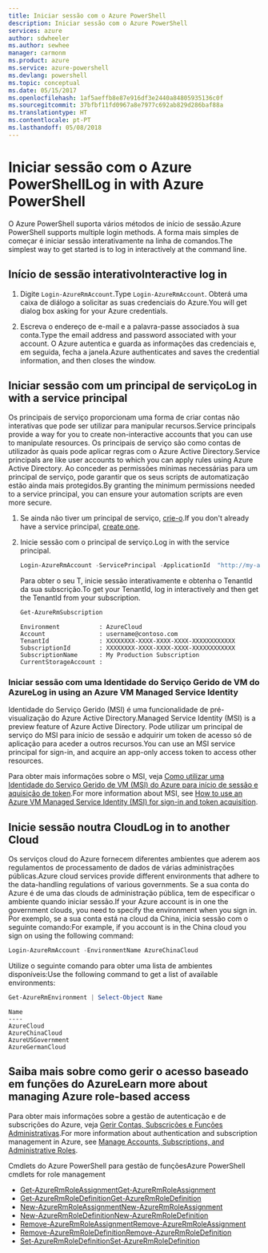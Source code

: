```yaml
---
title: Iniciar sessão com o Azure PowerShell
description: Iniciar sessão com o Azure PowerShell
services: azure
author: sdwheeler
ms.author: sewhee
manager: carmonm
ms.product: azure
ms.service: azure-powershell
ms.devlang: powershell
ms.topic: conceptual
ms.date: 05/15/2017
ms.openlocfilehash: 1af5aeffb8e87e916df3e2440a84805935136c0f
ms.sourcegitcommit: 37bfbf11fd0967a8e7977c692ab829d286baf88a
ms.translationtype: HT
ms.contentlocale: pt-PT
ms.lasthandoff: 05/08/2018
---
```

# <a name="log-in-with-azure-powershell"></a><span data-ttu-id="d9539-103">Iniciar sessão com o Azure PowerShell</span><span class="sxs-lookup"><span data-stu-id="d9539-103">Log in with Azure PowerShell</span></span>

<span data-ttu-id="d9539-104">O Azure PowerShell suporta vários métodos de início de sessão.</span><span class="sxs-lookup"><span data-stu-id="d9539-104">Azure PowerShell supports multiple login methods.</span></span> <span data-ttu-id="d9539-105">A forma mais simples de começar é iniciar sessão interativamente na linha de comandos.</span><span class="sxs-lookup"><span data-stu-id="d9539-105">The simplest way to get started is to log in interactively at the command line.</span></span>

## <a name="interactive-log-in"></a><span data-ttu-id="d9539-106">Início de sessão interativo</span><span class="sxs-lookup"><span data-stu-id="d9539-106">Interactive log in</span></span>

1. <span data-ttu-id="d9539-107">Digite `Login-AzureRmAccount`.</span><span class="sxs-lookup"><span data-stu-id="d9539-107">Type `Login-AzureRmAccount`.</span></span> <span data-ttu-id="d9539-108">Obterá uma caixa de diálogo a solicitar as suas credenciais do Azure.</span><span class="sxs-lookup"><span data-stu-id="d9539-108">You will get dialog box asking for your Azure credentials.</span></span>

2. <span data-ttu-id="d9539-109">Escreva o endereço de e-mail e a palavra-passe associados à sua conta.</span><span class="sxs-lookup"><span data-stu-id="d9539-109">Type the email address and password associated with your account.</span></span> <span data-ttu-id="d9539-110">O Azure autentica e guarda as informações das credenciais e, em seguida, fecha a janela.</span><span class="sxs-lookup"><span data-stu-id="d9539-110">Azure authenticates and saves the credential information, and then closes the window.</span></span>

## <a name="log-in-with-a-service-principal"></a><span data-ttu-id="d9539-111">Iniciar sessão com um principal de serviço</span><span class="sxs-lookup"><span data-stu-id="d9539-111">Log in with a service principal</span></span>

<span data-ttu-id="d9539-112">Os principais de serviço proporcionam uma forma de criar contas não interativas que pode ser utilizar para manipular recursos.</span><span class="sxs-lookup"><span data-stu-id="d9539-112">Service principals provide a way for you to create non-interactive accounts that you can use to manipulate resources.</span></span> <span data-ttu-id="d9539-113">Os principais de serviço são como contas de utilizador às quais pode aplicar regras com o Azure Active Directory.</span><span class="sxs-lookup"><span data-stu-id="d9539-113">Service principals are like user accounts to which you can apply rules using Azure Active Directory.</span></span> <span data-ttu-id="d9539-114">Ao conceder as permissões mínimas necessárias para um principal de serviço, pode garantir que os seus scripts de automatização estão ainda mais protegidos.</span><span class="sxs-lookup"><span data-stu-id="d9539-114">By granting the minimum permissions needed to a service principal, you can ensure your automation scripts are even more secure.</span></span>

1. <span data-ttu-id="d9539-115">Se ainda não tiver um principal de serviço, [crie-o](create-azure-service-principal-azureps.md).</span><span class="sxs-lookup"><span data-stu-id="d9539-115">If you don't already have a service principal, [create one](create-azure-service-principal-azureps.md).</span></span>

2. <span data-ttu-id="d9539-116">Inicie sessão com o principal de serviço.</span><span class="sxs-lookup"><span data-stu-id="d9539-116">Log in with the service principal.</span></span>

    ```powershell
    Login-AzureRmAccount -ServicePrincipal -ApplicationId  "http://my-app" -Credential $pscredential -TenantId $tenantid
    ```

    <span data-ttu-id="d9539-117">Para obter o seu T, inicie sessão interativamente e obtenha o TenantId da sua subscrição.</span><span class="sxs-lookup"><span data-stu-id="d9539-117">To get your TenantId, log in interactively and then get the TenantId from your subscription.</span></span>

    ```powershell
    Get-AzureRmSubscription
    ```

    ```
    Environment           : AzureCloud
    Account               : username@contoso.com
    TenantId              : XXXXXXXX-XXXX-XXXX-XXXX-XXXXXXXXXXXX
    SubscriptionId        : XXXXXXXX-XXXX-XXXX-XXXX-XXXXXXXXXXXX
    SubscriptionName      : My Production Subscription
    CurrentStorageAccount :
    ```

### <a name="log-in-using-an-azure-vm-managed-service-identity"></a><span data-ttu-id="d9539-118">Iniciar sessão com uma Identidade do Serviço Gerido de VM do Azure</span><span class="sxs-lookup"><span data-stu-id="d9539-118">Log in using an Azure VM Managed Service Identity</span></span>

<span data-ttu-id="d9539-119">Identidade do Serviço Gerido (MSI) é uma funcionalidade de pré-visualização do Azure Active Directory.</span><span class="sxs-lookup"><span data-stu-id="d9539-119">Managed Service Identity (MSI) is a preview feature of Azure Active Directory.</span></span> <span data-ttu-id="d9539-120">Pode utilizar um principal de serviço do MSI para início de sessão e adquirir um token de acesso só de aplicação para aceder a outros recursos.</span><span class="sxs-lookup"><span data-stu-id="d9539-120">You can use an MSI service principal for sign-in, and acquire an app-only access token to access other resources.</span></span>

<span data-ttu-id="d9539-121">Para obter mais informações sobre o MSI, veja [Como utilizar uma Identidade do Serviço Gerido de VM (MSI) do Azure para início de sessão e aquisição de token](/azure/active-directory/msi-how-to-get-access-token-using-msi).</span><span class="sxs-lookup"><span data-stu-id="d9539-121">For more information about MSI, see [How to use an Azure VM Managed Service Identity (MSI) for sign-in and token acquisition](/azure/active-directory/msi-how-to-get-access-token-using-msi).</span></span>

## <a name="log-in-to-another-cloud"></a><span data-ttu-id="d9539-122">Inicie sessão noutra Cloud</span><span class="sxs-lookup"><span data-stu-id="d9539-122">Log in to another Cloud</span></span>

<span data-ttu-id="d9539-123">Os serviços cloud do Azure fornecem diferentes ambientes que aderem aos regulamentos de processamento de dados de várias administrações públicas.</span><span class="sxs-lookup"><span data-stu-id="d9539-123">Azure cloud services provide different environments that adhere to the data-handling regulations of various governments.</span></span> <span data-ttu-id="d9539-124">Se a sua conta do Azure é de uma das clouds de administração pública, tem de especificar o ambiente quando iniciar sessão.</span><span class="sxs-lookup"><span data-stu-id="d9539-124">If your Azure account is in one the government clouds, you need to specify the environment when you sign in.</span></span> <span data-ttu-id="d9539-125">Por exemplo, se a sua conta está na cloud da China, inicia sessão com o seguinte comando:</span><span class="sxs-lookup"><span data-stu-id="d9539-125">For example, if you account is in the China cloud you sign on using the following command:</span></span>

```powershell
Login-AzureRmAccount -EnvironmentName AzureChinaCloud
```

<span data-ttu-id="d9539-126">Utilize o seguinte comando para obter uma lista de ambientes disponíveis:</span><span class="sxs-lookup"><span data-stu-id="d9539-126">Use the following command to get a list of available environments:</span></span>

```powershell
Get-AzureRmEnvironment | Select-Object Name
```

```
Name
----
AzureCloud
AzureChinaCloud
AzureUSGovernment
AzureGermanCloud
```

## <a name="learn-more-about-managing-azure-role-based-access"></a><span data-ttu-id="d9539-127">Saiba mais sobre como gerir o acesso baseado em funções do Azure</span><span class="sxs-lookup"><span data-stu-id="d9539-127">Learn more about managing Azure role-based access</span></span>

<span data-ttu-id="d9539-128">Para obter mais informações sobre a gestão de autenticação e de subscrições do Azure, veja [Gerir Contas, Subscrições e Funções Administrativas](/azure/active-directory/role-based-access-control-configure).</span><span class="sxs-lookup"><span data-stu-id="d9539-128">For more information about authentication and subscription management in Azure, see [Manage Accounts, Subscriptions, and Administrative Roles](/azure/active-directory/role-based-access-control-configure).</span></span>

<span data-ttu-id="d9539-129">Cmdlets do Azure PowerShell para gestão de funções</span><span class="sxs-lookup"><span data-stu-id="d9539-129">Azure PowerShell cmdlets for role management</span></span>

* [<span data-ttu-id="d9539-130">Get-AzureRmRoleAssignment</span><span class="sxs-lookup"><span data-stu-id="d9539-130">Get-AzureRmRoleAssignment</span></span>](/powershell/module/AzureRM.Resources/Get-AzureRmRoleAssignment)
* [<span data-ttu-id="d9539-131">Get-AzureRmRoleDefinition</span><span class="sxs-lookup"><span data-stu-id="d9539-131">Get-AzureRmRoleDefinition</span></span>](/powershell/module/AzureRM.Resources/Get-AzureRmRoleDefinition)
* [<span data-ttu-id="d9539-132">New-AzureRmRoleAssignment</span><span class="sxs-lookup"><span data-stu-id="d9539-132">New-AzureRmRoleAssignment</span></span>](/powershell/module/AzureRM.Resources/New-AzureRmRoleAssignment)
* [<span data-ttu-id="d9539-133">New-AzureRmRoleDefinition</span><span class="sxs-lookup"><span data-stu-id="d9539-133">New-AzureRmRoleDefinition</span></span>](/powershell/module/AzureRM.Resources/New-AzureRmRoleDefinition)
* [<span data-ttu-id="d9539-134">Remove-AzureRmRoleAssignment</span><span class="sxs-lookup"><span data-stu-id="d9539-134">Remove-AzureRmRoleAssignment</span></span>](/powershell/module/AzureRM.Resources/Remove-AzureRmRoleAssignment)
* [<span data-ttu-id="d9539-135">Remove-AzureRmRoleDefinition</span><span class="sxs-lookup"><span data-stu-id="d9539-135">Remove-AzureRmRoleDefinition</span></span>](/powershell/module/AzureRM.Resources/Remove-AzureRmRoleDefinition)
* [<span data-ttu-id="d9539-136">Set-AzureRmRoleDefinition</span><span class="sxs-lookup"><span data-stu-id="d9539-136">Set-AzureRmRoleDefinition</span></span>](/powershell/moduel/AzureRM.Resources/Set-AzureRmRoleDefinition)
